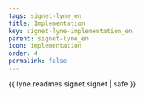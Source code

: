 ```yaml
---
tags: signet-lyne_en
title: Implementation
key: signet-lyne-implementation_en
parent: signet-lyne_en
icon: implementation
order: 4
permalink: false  
---
```

{{ lyne.readmes.signet.signet | safe }}


